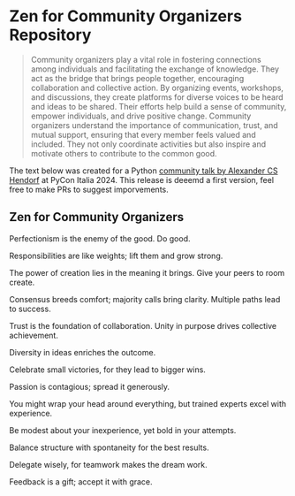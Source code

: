 # Zen for Community Organizers Repository

> Community organizers play a vital role in fostering connections among individuals and facilitating the exchange of knowledge. They act as the bridge that brings people together, encouraging collaboration and collective action. By organizing events, workshops, and discussions, they create platforms for diverse voices to be heard and ideas to be shared. Their efforts help build a sense of community, empower individuals, and drive positive change. Community organizers understand the importance of communication, trust, and mutual support, ensuring that every member feels valued and included. They not only coordinate activities but also inspire and motivate others to contribute to the common good.

The text below was created for a Python [community talk by Alexander CS Hendorf](https://2024.pycon.it/en/event/ten-years-of-community-organizer) at PyCon Italia 2024. This release is deeemd a first version, feel free to make PRs to suggest imporvements.

## Zen for Community Organizers


Perfectionism is the enemy of the good.
Do good.

Responsibilities are like weights; 
lift them and grow strong.

The power of creation lies in the meaning it brings.
Give your peers to room create.

Consensus breeds comfort; 
majority calls bring clarity.
Multiple paths lead to success.

Trust is the foundation of collaboration.
Unity in purpose drives collective achievement.

Diversity in ideas enriches the outcome.

Celebrate small victories, 
for they lead to bigger wins.

Passion is contagious; 
spread it generously.

You might wrap your head around everything,
but trained experts excel with experience.

Be modest about your inexperience, 
yet bold in your attempts.

Balance structure with spontaneity for the best results.

Delegate wisely, 
for teamwork makes the dream work.

Feedback is a gift; 
accept it with grace.

